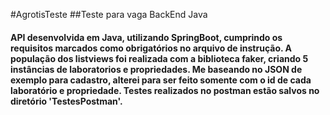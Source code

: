 #AgrotisTeste
##Teste para vaga BackEnd Java

#### API desenvolvida em Java, utilizando SpringBoot, cumprindo os requisitos marcados como obrigatórios no arquivo de instrução. A população dos listviews foi realizada com a biblioteca faker, criando 5 instâncias de laboratorios e propriedades. Me baseando no JSON de exemplo para cadastro, alterei para ser feito somente com o id de cada laboratório e propriedade. Testes realizados no postman estão salvos no diretório 'TestesPostman'.
